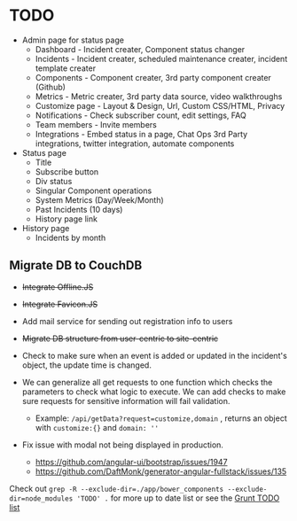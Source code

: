 TODO
====


* Admin page for status page
    * Dashboard - Incident creater, Component status changer
    * Incidents - Incident creater, scheduled maintenance creater, incident template creater
    * Components - Component creater, 3rd party component creater (Github)
    * Metrics - Metric creater, 3rd party data source, video walkthroughs
    * Customize page - Layout & Design, Url, Custom CSS/HTML, Privacy
    * Notifications - Check subscriber count, edit settings, FAQ
    * Team members - Invite members
    * Integrations - Embed status in a page, Chat Ops 3rd Party integrations, twitter integration, automate components
* Status page
    * Title
    * Subscribe button
    * Div status
    * Singular Component operations
    * System Metrics (Day/Week/Month)
    * Past Incidents (10 days)
    * History page link
* History page
    * Incidents by month

Migrate DB to CouchDB
----------------------

* ~~Integrate Offline.JS~~
* ~~Integrate Favicon.JS~~

* Add mail service for sending out registration info to users

* ~~Migrate DB structure from user-centric to site-centric~~

* Check to make sure when an event is added or updated in the incident's object, the update time is changed.

* We can generalize all get requests to one function which checks the parameters to check what logic to execute. We can add checks to make sure requests for sensitive information will fail validation.
    * Example: ```/api/getData?request=customize,domain``` , returns an object with ```customize:{}``` and ```domain: ''```

* Fix issue with modal not being displayed in production.
    * https://github.com/angular-ui/bootstrap/issues/1947
    * https://github.com/DaftMonk/generator-angular-fullstack/issues/135

Check out ```grep -R --exclude-dir=./app/bower_components --exclude-dir=node_modules 'TODO' .``` for more up to date list or see the [Grunt TODO list](grunt-TODO.md)